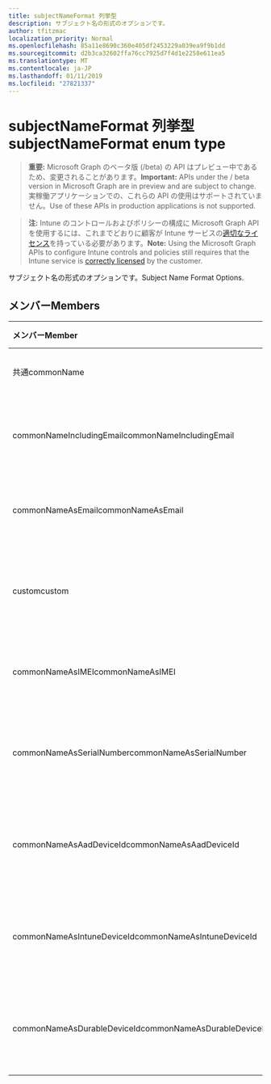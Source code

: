 ```yaml
---
title: subjectNameFormat 列挙型
description: サブジェクト名の形式のオプションです。
author: tfitzmac
localization_priority: Normal
ms.openlocfilehash: 85a11e8690c360e405df2453229a039ea9f9b1dd
ms.sourcegitcommit: d2b3ca32602ffa76cc7925d7f4d1e2258e611ea5
ms.translationtype: MT
ms.contentlocale: ja-JP
ms.lasthandoff: 01/11/2019
ms.locfileid: "27821337"
---
```

# <a name="subjectnameformat-enum-type"></a><span data-ttu-id="1be62-103">subjectNameFormat 列挙型</span><span class="sxs-lookup"><span data-stu-id="1be62-103">subjectNameFormat enum type</span></span>

> <span data-ttu-id="1be62-104">**重要:** Microsoft Graph のベータ版 (/beta) の API はプレビュー中であるため、変更されることがあります。</span><span class="sxs-lookup"><span data-stu-id="1be62-104">**Important:** APIs under the / beta version in Microsoft Graph are in preview and are subject to change.</span></span> <span data-ttu-id="1be62-105">実稼働アプリケーションでの、これらの API の使用はサポートされていません。</span><span class="sxs-lookup"><span data-stu-id="1be62-105">Use of these APIs in production applications is not supported.</span></span>

> <span data-ttu-id="1be62-106">**注:** Intune のコントロールおよびポリシーの構成に Microsoft Graph API を使用するには、これまでどおりに顧客が Intune サービスの[適切なライセンス](https://go.microsoft.com/fwlink/?linkid=839381)を持っている必要があります。</span><span class="sxs-lookup"><span data-stu-id="1be62-106">**Note:** Using the Microsoft Graph APIs to configure Intune controls and policies still requires that the Intune service is [correctly licensed](https://go.microsoft.com/fwlink/?linkid=839381) by the customer.</span></span>

<span data-ttu-id="1be62-107">サブジェクト名の形式のオプションです。</span><span class="sxs-lookup"><span data-stu-id="1be62-107">Subject Name Format Options.</span></span>
## <a name="members"></a><span data-ttu-id="1be62-108">メンバー</span><span class="sxs-lookup"><span data-stu-id="1be62-108">Members</span></span>
|<span data-ttu-id="1be62-109">メンバー</span><span class="sxs-lookup"><span data-stu-id="1be62-109">Member</span></span>|<span data-ttu-id="1be62-110">値</span><span class="sxs-lookup"><span data-stu-id="1be62-110">Value</span></span>|<span data-ttu-id="1be62-111">説明</span><span class="sxs-lookup"><span data-stu-id="1be62-111">Description</span></span>|
|:---|:---|:---|
|<span data-ttu-id="1be62-112">共通</span><span class="sxs-lookup"><span data-stu-id="1be62-112">commonName</span></span>|<span data-ttu-id="1be62-113">0</span><span class="sxs-lookup"><span data-stu-id="1be62-113">0</span></span>|<span data-ttu-id="1be62-114">共通名です。</span><span class="sxs-lookup"><span data-stu-id="1be62-114">Common name.</span></span>|
|<span data-ttu-id="1be62-115">commonNameIncludingEmail</span><span class="sxs-lookup"><span data-stu-id="1be62-115">commonNameIncludingEmail</span></span>|<span data-ttu-id="1be62-116">1</span><span class="sxs-lookup"><span data-stu-id="1be62-116">1</span></span>|<span data-ttu-id="1be62-117">メールを含む共通の名前です。</span><span class="sxs-lookup"><span data-stu-id="1be62-117">Common Name Including Email.</span></span>|
|<span data-ttu-id="1be62-118">commonNameAsEmail</span><span class="sxs-lookup"><span data-stu-id="1be62-118">commonNameAsEmail</span></span>|<span data-ttu-id="1be62-119">2</span><span class="sxs-lookup"><span data-stu-id="1be62-119">2</span></span>|<span data-ttu-id="1be62-120">電子メールとの共通名です。</span><span class="sxs-lookup"><span data-stu-id="1be62-120">Common Name As Email.</span></span>|
|<span data-ttu-id="1be62-121">custom</span><span class="sxs-lookup"><span data-stu-id="1be62-121">custom</span></span>|<span data-ttu-id="1be62-122">3</span><span class="sxs-lookup"><span data-stu-id="1be62-122">3</span></span>|<span data-ttu-id="1be62-123">カスタムのサブジェクト名の形式です。</span><span class="sxs-lookup"><span data-stu-id="1be62-123">Custom subject name format.</span></span>|
|<span data-ttu-id="1be62-124">commonNameAsIMEI</span><span class="sxs-lookup"><span data-stu-id="1be62-124">commonNameAsIMEI</span></span>|<span data-ttu-id="1be62-125">5</span><span class="sxs-lookup"><span data-stu-id="1be62-125">5</span></span>|<span data-ttu-id="1be62-126">IMEI として共通の名前です。</span><span class="sxs-lookup"><span data-stu-id="1be62-126">Common Name As IMEI.</span></span>|
|<span data-ttu-id="1be62-127">commonNameAsSerialNumber</span><span class="sxs-lookup"><span data-stu-id="1be62-127">commonNameAsSerialNumber</span></span>|<span data-ttu-id="1be62-128">6</span><span class="sxs-lookup"><span data-stu-id="1be62-128">6</span></span>|<span data-ttu-id="1be62-129">シリアル番号として共通の名前です。</span><span class="sxs-lookup"><span data-stu-id="1be62-129">Common Name As Serial Number.</span></span>|
|<span data-ttu-id="1be62-130">commonNameAsAadDeviceId</span><span class="sxs-lookup"><span data-stu-id="1be62-130">commonNameAsAadDeviceId</span></span>|<span data-ttu-id="1be62-131">7</span><span class="sxs-lookup"><span data-stu-id="1be62-131">7</span></span>|<span data-ttu-id="1be62-132">シリアル番号として共通の名前です。</span><span class="sxs-lookup"><span data-stu-id="1be62-132">Common Name As Serial Number.</span></span>|
|<span data-ttu-id="1be62-133">commonNameAsIntuneDeviceId</span><span class="sxs-lookup"><span data-stu-id="1be62-133">commonNameAsIntuneDeviceId</span></span>|<span data-ttu-id="1be62-134">8</span><span class="sxs-lookup"><span data-stu-id="1be62-134">8</span></span>|<span data-ttu-id="1be62-135">シリアル番号として共通の名前です。</span><span class="sxs-lookup"><span data-stu-id="1be62-135">Common Name As Serial Number.</span></span>|
|<span data-ttu-id="1be62-136">commonNameAsDurableDeviceId</span><span class="sxs-lookup"><span data-stu-id="1be62-136">commonNameAsDurableDeviceId</span></span>|<span data-ttu-id="1be62-137">9</span><span class="sxs-lookup"><span data-stu-id="1be62-137">9</span></span>|<span data-ttu-id="1be62-138">シリアル番号として共通の名前です。</span><span class="sxs-lookup"><span data-stu-id="1be62-138">Common Name As Serial Number.</span></span>|






